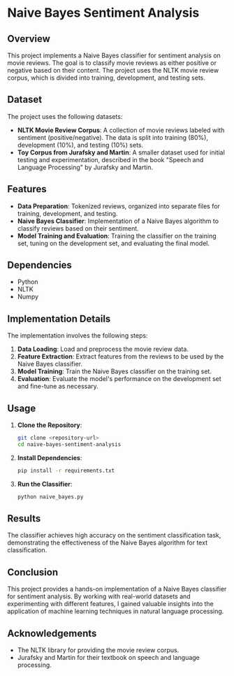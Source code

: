 # Naive Bayes Sentiment Analysis

## Overview
This project implements a Naive Bayes classifier for sentiment analysis on movie reviews. The goal is to classify movie reviews as either positive or negative based on their content. The project uses the NLTK movie review corpus, which is divided into training, development, and testing sets.

## Dataset
The project uses the following datasets:
- **NLTK Movie Review Corpus**: A collection of movie reviews labeled with sentiment (positive/negative). The data is split into training (80%), development (10%), and testing (10%) sets.
- **Toy Corpus from Jurafsky and Martin**: A smaller dataset used for initial testing and experimentation, described in the book "Speech and Language Processing" by Jurafsky and Martin.

## Features
- **Data Preparation**: Tokenized reviews, organized into separate files for training, development, and testing.
- **Naive Bayes Classifier**: Implementation of a Naive Bayes algorithm to classify reviews based on their sentiment.
- **Model Training and Evaluation**: Training the classifier on the training set, tuning on the development set, and evaluating the final model.

## Dependencies
- Python
- NLTK
- Numpy

## Implementation Details
The implementation involves the following steps:
1. **Data Loading**: Load and preprocess the movie review data.
2. **Feature Extraction**: Extract features from the reviews to be used by the Naive Bayes classifier.
3. **Model Training**: Train the Naive Bayes classifier on the training set.
4. **Evaluation**: Evaluate the model's performance on the development set and fine-tune as necessary.

## Usage
1. **Clone the Repository**:
    ```sh
    git clone <repository-url>
    cd naive-bayes-sentiment-analysis
    ```
2. **Install Dependencies**:
    ```sh
    pip install -r requirements.txt
    ```
3. **Run the Classifier**:
    ```sh
    python naive_bayes.py
    ```

## Results
The classifier achieves high accuracy on the sentiment classification task, demonstrating the effectiveness of the Naive Bayes algorithm for text classification.

## Conclusion
This project provides a hands-on implementation of a Naive Bayes classifier for sentiment analysis. By working with real-world datasets and experimenting with different features, I gained valuable insights into the application of machine learning techniques in natural language processing.

## Acknowledgements
- The NLTK library for providing the movie review corpus.
- Jurafsky and Martin for their textbook on speech and language processing.
